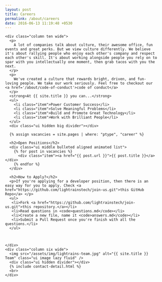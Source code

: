 ```yaml
---
layout: post
title: Careers
permalink: /about/careers
date: 2016-06-13 11:19:48 +0530
---
```


<div class="ui grid stackable w">

    <div class="column ten wide">
      <p>
        A lot of companies talk about culture, their awesome office, fun events and great perks. But we view culture differently. We believe it's about rallying people who enjoy each other's company and respect each other's skill. It's about working alongside people you rely on to spar with you intellectually one moment, then grab tacos with you the next.
      </p>
      <p>
        We've created a culture that rewards bright, driven, and fun-loving people. We take our work seriously. Feel free to checkout our <a href='/about/code-of-conduct'>code of conduct</a>
      </p>
      <strong>At {{ site.title }} you can...</strong>
      <ul>
        <li class="item">Power Customer Success</li>
        <li class="item">Solve Meaningful Problems</li>
        <li class="item">Build and Promote Great Technology</li>
        <li class="item">Work with Brilliant People</li>
      </ul>
      <div class="ui hidden big divider"></div>

      {% assign vacancies = site.pages | where: "ptype", "career" %}

      <h2>Open Positions</h2>
      <div class="ui middle bulleted aligned animated list">
        {% for post in vacancies %}
          <div class="item"><a href="{{ post.url }}">{{ post.title }}</a></div>
        {% endfor %}
      </div>

      <h2>How to Apply?</h2>
      <p>If you're applying for a developer position, then there is an easy way for you to apply. Check <a href="https://github.com/lightrainstech/join-us.git">this GitHub Repo</a> </p>
      <ul>
       <li>Fork <a href="https://github.com/lightrainstech/join-us.git">this repository.</a></li>
       <li>Read questions in <code>questions.md</code></li>
       <li>Create a new file, name it <code>answers.md</code></li>
       <li>Submit a Pull Request once you're finish with all the questions.</li>
      </ul>



    </div>
    <div class="column six wide">
      <img src="/assets/img/lightrains-team.jpg" alt="{{ site.title }} Team" class="ui image lazy fluid" />
      <div class="ui hidden divider"></div>
      {% include contact-detail.html %}
      <br>
    </div>

  </div>
